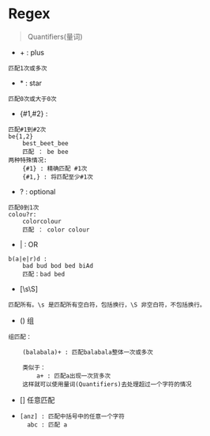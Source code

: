 # Regex

> Quantifiers(量词)

* \+ : plus

```
匹配1次或多次
```



* \*  : star 

```
匹配0次或大于0次
```



* {#1,#2} :

```
匹配#1到#2次
be{1,2}
	best_beet_bee
	匹配 ： be bee
两种特殊情况:
	{#1} : 精确匹配 #1次
	{#1,} : 将匹配至少#1次
```



* ? : optional

```
匹配0到1次
colou?r:
	colorcolour
	匹配 ： color colour
```



* | : OR

```shell
b(a|e|r)d :
	bad bud bod bed biAd
	匹配：bad bed 
```



* [\s\S]

```
匹配所有。\s 是匹配所有空白符，包括换行，\S 非空白符，不包括换行。
```

* () 组

```
组匹配：
	
	(balabala)+ : 匹配balabala整体一次或多次 
		
	类似于：
		a+ : 匹配a出现一次货多次
	这样就可以使用量词(Quantifiers)去处理超过一个字符的情况
```

* [] 任意匹配

- ```
  [anz] : 匹配中括号中的任意一个字符
  	abc : 匹配 a 
  ```

